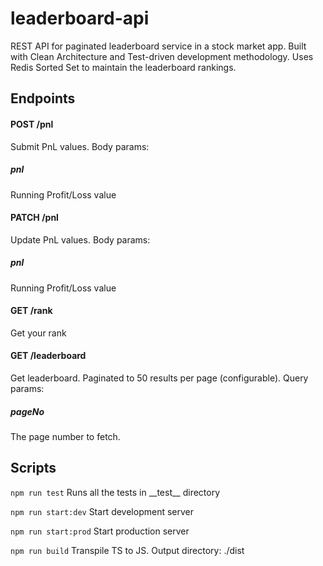 # leaderboard-api
REST API for paginated leaderboard service in a stock market app. Built with Clean Architecture and Test-driven development methodology.
Uses Redis Sorted Set to maintain the leaderboard rankings.

## Endpoints

#### POST /pnl
Submit PnL values. Body params:
##### pnl
Running Profit/Loss value

#### PATCH /pnl
Update PnL values. Body params:
##### pnl
Running Profit/Loss value

#### GET /rank
Get your rank

#### GET /leaderboard
Get leaderboard. Paginated to 50 results per page (configurable). Query params:
##### pageNo
The page number to fetch.

## Scripts

```npm run test```
Runs all the tests in \_\_test\_\_ directory

```npm run start:dev```
Start development server

```npm run start:prod```
Start production server

```npm run build```
Transpile TS to JS. Output directory: ./dist
